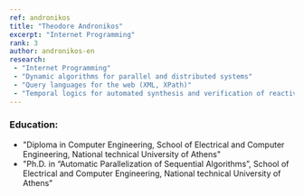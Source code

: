 ```yaml
---
ref: andronikos
title: "Theodore Andronikos"
excerpt: "Internet Programming"
rank: 3
author: andronikos-en
research:
 - "Internet Programming"
 - "Dynamic algorithms for parallel and distributed systems"
 - "Query languages for the web (XML, XPath)"
 - "Temporal logics for automated synthesis and verification of reactive systems"
---
```


### Education:
  - "Diploma in Computer Engineering, School of Electrical and Computer Engineering, National technical University of Athens"
  - "Ph.D. in “Automatic Parallelization of Sequential Algorithms”, School of Electrical and Computer Engineering, National technical University of Athens"
